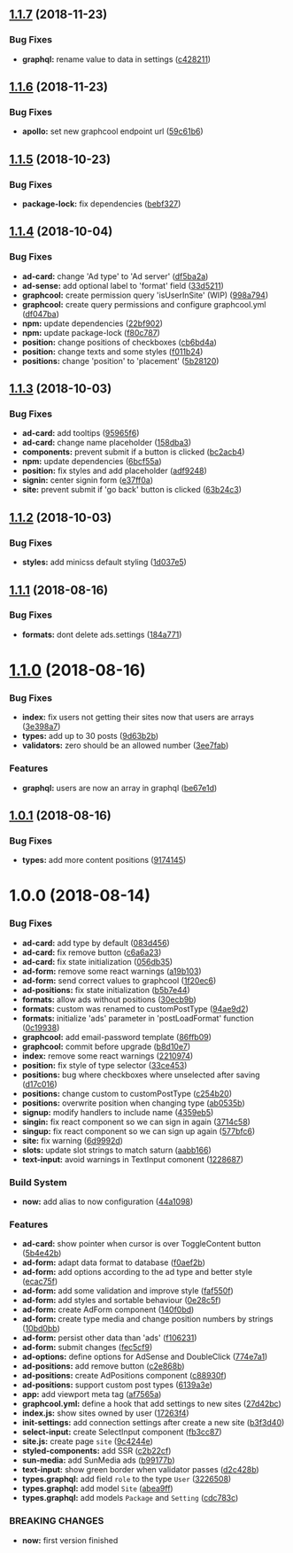## [1.1.7](https://github.com/frontity/ads-form/compare/v1.1.6...v1.1.7) (2018-11-23)


### Bug Fixes

* **graphql:** rename value to data in settings ([c428211](https://github.com/frontity/ads-form/commit/c428211))

## [1.1.6](https://github.com/frontity/ads-form/compare/v1.1.5...v1.1.6) (2018-11-23)


### Bug Fixes

* **apollo:** set new graphcool endpoint url ([59c61b6](https://github.com/frontity/ads-form/commit/59c61b6))

## [1.1.5](https://github.com/frontity/ads-form/compare/v1.1.4...v1.1.5) (2018-10-23)


### Bug Fixes

* **package-lock:** fix dependencies ([bebf327](https://github.com/frontity/ads-form/commit/bebf327))

## [1.1.4](https://github.com/frontity/ads-form/compare/v1.1.3...v1.1.4) (2018-10-04)


### Bug Fixes

* **ad-card:** change 'Ad type' to 'Ad server' ([df5ba2a](https://github.com/frontity/ads-form/commit/df5ba2a))
* **ad-sense:** add optional label to 'format' field ([33d5211](https://github.com/frontity/ads-form/commit/33d5211))
* **graphcool:** create permission query 'isUserInSite' (WIP) ([998a794](https://github.com/frontity/ads-form/commit/998a794))
* **graphcool:** create query permissions and configure graphcool.yml ([df047ba](https://github.com/frontity/ads-form/commit/df047ba))
* **npm:** update dependencies ([22bf902](https://github.com/frontity/ads-form/commit/22bf902))
* **npm:** update package-lock ([f80c787](https://github.com/frontity/ads-form/commit/f80c787))
* **position:** change positions of checkboxes ([cb6bd4a](https://github.com/frontity/ads-form/commit/cb6bd4a))
* **position:** change texts and some styles ([f011b24](https://github.com/frontity/ads-form/commit/f011b24))
* **positions:** change 'position' to 'placement' ([5b28120](https://github.com/frontity/ads-form/commit/5b28120))

## [1.1.3](https://github.com/frontity/ads-form/compare/v1.1.2...v1.1.3) (2018-10-03)


### Bug Fixes

* **ad-card:** add tooltips ([95965f6](https://github.com/frontity/ads-form/commit/95965f6))
* **ad-card:** change name placeholder ([158dba3](https://github.com/frontity/ads-form/commit/158dba3))
* **components:** prevent submit if a button is clicked ([bc2acb4](https://github.com/frontity/ads-form/commit/bc2acb4))
* **npm:** update dependencies ([6bcf55a](https://github.com/frontity/ads-form/commit/6bcf55a))
* **position:** fix styles and add placeholder ([adf9248](https://github.com/frontity/ads-form/commit/adf9248))
* **signin:** center signin form ([e37ff0a](https://github.com/frontity/ads-form/commit/e37ff0a))
* **site:** prevent submit if 'go back' button is clicked ([63b24c3](https://github.com/frontity/ads-form/commit/63b24c3))

## [1.1.2](https://github.com/frontity/ads-form/compare/v1.1.1...v1.1.2) (2018-10-03)


### Bug Fixes

* **styles:** add minicss default styling ([1d037e5](https://github.com/frontity/ads-form/commit/1d037e5))

## [1.1.1](https://github.com/frontity/ads-form/compare/v1.1.0...v1.1.1) (2018-08-16)


### Bug Fixes

* **formats:** dont delete ads.settings ([184a771](https://github.com/frontity/ads-form/commit/184a771))

# [1.1.0](https://github.com/frontity/ads-form/compare/v1.0.1...v1.1.0) (2018-08-16)


### Bug Fixes

* **index:** fix users not getting their sites now that users are arrays ([3e398a7](https://github.com/frontity/ads-form/commit/3e398a7))
* **types:** add up to 30 posts ([9d63b2b](https://github.com/frontity/ads-form/commit/9d63b2b))
* **validators:** zero should be an allowed number ([3ee7fab](https://github.com/frontity/ads-form/commit/3ee7fab))


### Features

* **graphql:** users are now an array in graphql ([be67e1d](https://github.com/frontity/ads-form/commit/be67e1d))

## [1.0.1](https://github.com/frontity/ads-form/compare/v1.0.0...v1.0.1) (2018-08-16)


### Bug Fixes

* **types:** add more content positions ([9174145](https://github.com/frontity/ads-form/commit/9174145))

# 1.0.0 (2018-08-14)


### Bug Fixes

* **ad-card:** add type by default ([083d456](https://github.com/frontity/ads-form/commit/083d456))
* **ad-card:** fix remove button ([c6a6a23](https://github.com/frontity/ads-form/commit/c6a6a23))
* **ad-card:** fix state initialization ([056db35](https://github.com/frontity/ads-form/commit/056db35))
* **ad-form:** remove some react warnings ([a19b103](https://github.com/frontity/ads-form/commit/a19b103))
* **ad-form:** send correct values to graphcool ([1f20ec6](https://github.com/frontity/ads-form/commit/1f20ec6))
* **ad-positions:** fix state initialization ([b5b7e44](https://github.com/frontity/ads-form/commit/b5b7e44))
* **formats:** allow ads without positions ([30ecb9b](https://github.com/frontity/ads-form/commit/30ecb9b))
* **formats:** custom was renamed to customPostType ([94ae9d2](https://github.com/frontity/ads-form/commit/94ae9d2))
* **formats:** initialize 'ads' parameter in 'postLoadFormat' function ([0c19938](https://github.com/frontity/ads-form/commit/0c19938))
* **graphcool:** add email-password template ([86ffb09](https://github.com/frontity/ads-form/commit/86ffb09))
* **graphcool:** commit before upgrade ([b8d10e7](https://github.com/frontity/ads-form/commit/b8d10e7))
* **index:** remove some react warnings ([2210974](https://github.com/frontity/ads-form/commit/2210974))
* **position:** fix style of type selector ([33ce453](https://github.com/frontity/ads-form/commit/33ce453))
* **positions:** bug where checkboxes where unselected after saving ([d17c016](https://github.com/frontity/ads-form/commit/d17c016))
* **positions:** change custom to customPostType ([c254b20](https://github.com/frontity/ads-form/commit/c254b20))
* **positions:** overwrite position when changing type ([ab0535b](https://github.com/frontity/ads-form/commit/ab0535b))
* **signup:** modify handlers to include name ([4359eb5](https://github.com/frontity/ads-form/commit/4359eb5))
* **singin:** fix react component so we can sign in again ([3714c58](https://github.com/frontity/ads-form/commit/3714c58))
* **singup:** fix react component so we can sign up again ([577bfc6](https://github.com/frontity/ads-form/commit/577bfc6))
* **site:** fix warning ([6d9992d](https://github.com/frontity/ads-form/commit/6d9992d))
* **slots:** update slot strings to match saturn ([aabb166](https://github.com/frontity/ads-form/commit/aabb166))
* **text-input:** avoid warnings in TextInput comonent ([1228687](https://github.com/frontity/ads-form/commit/1228687))


### Build System

* **now:** add alias to now configuration ([44a1098](https://github.com/frontity/ads-form/commit/44a1098))


### Features

* **ad-card:** show pointer when cursor is over ToggleContent button ([5b4e42b](https://github.com/frontity/ads-form/commit/5b4e42b))
* **ad-form:** adapt data format to database ([f0aef2b](https://github.com/frontity/ads-form/commit/f0aef2b))
* **ad-form:** add options according to the ad type and better style ([ecac75f](https://github.com/frontity/ads-form/commit/ecac75f))
* **ad-form:** add some validation and improve style ([faf550f](https://github.com/frontity/ads-form/commit/faf550f))
* **ad-form:** add styles and sortable behaviour ([0e28c5f](https://github.com/frontity/ads-form/commit/0e28c5f))
* **ad-form:** create AdForm component ([140f0bd](https://github.com/frontity/ads-form/commit/140f0bd))
* **ad-form:** create type media and change position numbers by strings ([10bd0bb](https://github.com/frontity/ads-form/commit/10bd0bb))
* **ad-form:** persist other data than 'ads' ([f106231](https://github.com/frontity/ads-form/commit/f106231))
* **ad-form:** submit changes ([fec5cf9](https://github.com/frontity/ads-form/commit/fec5cf9))
* **ad-options:** define options for AdSense and DoubleClick ([774e7a1](https://github.com/frontity/ads-form/commit/774e7a1))
* **ad-positions:** add remove button ([c2e868b](https://github.com/frontity/ads-form/commit/c2e868b))
* **ad-positions:** create AdPositions component ([c88930f](https://github.com/frontity/ads-form/commit/c88930f))
* **ad-positions:** support custom post types ([6139a3e](https://github.com/frontity/ads-form/commit/6139a3e))
* **app:** add viewport meta tag ([af7565a](https://github.com/frontity/ads-form/commit/af7565a))
* **graphcool.yml:** define a hook that add settings to new sites ([27d42bc](https://github.com/frontity/ads-form/commit/27d42bc))
* **index.js:** show sites owned by user ([17263f4](https://github.com/frontity/ads-form/commit/17263f4))
* **init-settings:** add connection settings after create a new site ([b3f3d40](https://github.com/frontity/ads-form/commit/b3f3d40))
* **select-input:** create SelectInput component ([fb3cc87](https://github.com/frontity/ads-form/commit/fb3cc87))
* **site.js:** create page `site` ([9c4244e](https://github.com/frontity/ads-form/commit/9c4244e))
* **styled-components:** add SSR ([c2b22cf](https://github.com/frontity/ads-form/commit/c2b22cf))
* **sun-media:** add SunMedia ads ([b99177b](https://github.com/frontity/ads-form/commit/b99177b))
* **text-input:** show green border when validator passes ([d2c428b](https://github.com/frontity/ads-form/commit/d2c428b))
* **types.graphql:** add field `role` to the type `User` ([3226508](https://github.com/frontity/ads-form/commit/3226508))
* **types.graphql:** add model `Site` ([abea9ff](https://github.com/frontity/ads-form/commit/abea9ff))
* **types.graphql:** add models `Package` and `Setting` ([cdc783c](https://github.com/frontity/ads-form/commit/cdc783c))


### BREAKING CHANGES

* **now:** first version finished
